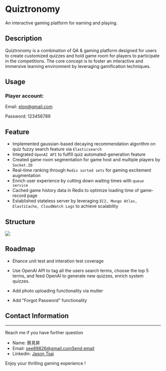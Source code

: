 # Quiztronomy

An interactive gaming platform for earning and playing.

## Description


Quiztronomy is a combination of QA & gaming platform designed for users to create customized quizzes and hold game room for players to participate in the competitions. The core concept is to foster an interactive and immersive learning environment by leveraging gamification techniques.



## Usage


### Player account:

Email: elon@gmail.com

Password: 123456789

## Feature



- Implemented gaussian-based decaying recommendation algorithm on quiz fuzzy search feature via `Elasticsearch`
- Integrated `OpenAI API` to fulfill quiz automated-generation feature
- Created game room segmentation for game host and multiple players by `Socket.IO`
- Real-time ranking through `Redis sorted sets` for gaming excitement augmentation
- Enrich user experience by cutting down waiting times with `queue service`
- Cached game history data in Redis to optimize loading time of game-record page
- Established stateless server by leveraging `EC2, Mongo Atlas, ElastiCache, CloudWatch Logs` to achieve scalability

## Structure



<img src="https://quiztronomy.xyz/img/structure.png">


## Roadmap

* Ehance unit test and interation test coverage
* Use OpenAI API to tag all the users search terms, choose the top 5 terms, and feed OpenAI to generate new quizzes, enrich system quizzes.

* Add photo uploading functionality via multer

* Add "Forgot Password" functionality












## Contact Information

---
Reach me if you have further question

* Name: 蔡見昇
* Email: see89826@gmail.com<span><a href="mailto:see89826@gmail.com">Send email</a></span>
* Linkedin: [Jason Tsai](https://www.linkedin.com/in/jason-tsai-812b14200/)

Enjoy your thrilling gaming experience !